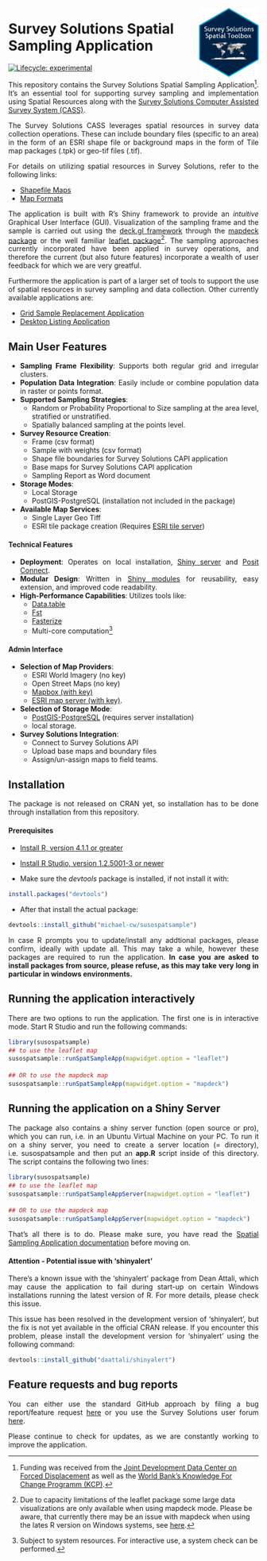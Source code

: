 
<!-- README.md is generated from README.Rmd. Please edit that file -->

<a href='https://docs.mysurvey.solutions/'><img src="man/img/susospatial.png" align="right" height="139"/></a>

# Survey Solutions Spatial Sampling Application

<!-- badges: start -->

[![Lifecycle:
experimental](https://img.shields.io/badge/lifecycle-experimental-orange.svg)](https://lifecycle.r-lib.org/articles/stages.html#experimental)
<!-- badges: end -->

<div align="justify">

This repository contains the Survey Solutions Spatial Sampling
Application[^1]. It’s an essential tool for supporting survey sampling
and implementation using Spatial Resources along with the [Survey
Solutions Computer Assisted Survey System
(CASS)](https://mysurvey.solutions/en/).

The Survey Solutions CASS leverages spatial resources in survey data
collection operations. These can include boundary files (specific to an
area) in the form of an ESRI shape file or background maps in the form
of Tile map packages (.tpk) or geo-tif files (.tif).

For details on utilizing spatial resources in Survey Solutions, refer to
the following links:

- [Shapefile
  Maps](https://docs.mysurvey.solutions/interviewer/special/shape-file-overlay/)
- [Map
  Formats](https://docs.mysurvey.solutions/headquarters/mapsmanage/map-formats/)

The application is built with R’s Shiny framework to provide an
*intuitive* Graphical User Interface (GUI). Visualization of the
sampling frame and the sample is carried out using the [deck.gl
framework](https://deck.gl) through the [mapdeck
package](https://cran.r-project.org/web/packages/mapdeck/vignettes/mapdeck.html)
or the well familiar [leaflet
package](https://rstudio.github.io/leaflet/)[^2]. The sampling
approaches currently incorporated have been applied in survey
operations, and therefore the current (but also future features)
incorporate a wealth of user feedback for which we are very greatful.

Furthermore the application is part of a larger set of tools to support
the use of spatial resources in survey sampling and data collection.
Other currently available applications are:

- [Grid Sample Replacement
  Application](https://github.com/michael-cw/susogrdframe)
- [Desktop Listing
  Application](https://github.com/michael-cw/susolisting)

## Main User Features

- **Sampling Frame Flexibility**: Supports both regular grid and
  irregular clusters.
- **Population Data Integration**: Easily include or combine population
  data in raster or points format.
- **Supported Sampling Strategies**:
  - Random or Probability Proportional to Size sampling at the area
    level, stratified or unstratified.
  - Spatially balanced sampling at the points level.
- **Survey Resource Creation**:
  - Frame (csv format)
  - Sample with weights (csv format)
  - Shape file boundaries for Survey Solutions CAPI application
  - Base maps for Survey Solutions CAPI application
  - Sampling Report as Word document
- **Storage Modes**:
  - Local Storage
  - PostGIS-PostgreSQL (installation not included in the package)
- **Available Map Services**:
  - Single Layer Geo Tiff
  - ESRI tile package creation (Requires [ESRI tile
    server](https://developers.arcgis.com/documentation/mapping-apis-and-services/data-hosting/services/image-tile-service/))

#### Technical Features

- **Deployment**: Operates on local installation, [Shiny
  server](https://posit.co/products/open-source/shinyserver/) and [Posit
  Connect](https://posit.co/products/enterprise/connect/).
- **Modular Design**: Written in [Shiny
  modules](https://shiny.posit.co/r/articles/improve/modules/) for
  reusability, easy extension, and improved code readability.
- **High-Performance Capabilities**: Utilizes tools like:
  - [Data.table](https://cran.r-project.org/web/packages/data.table/vignettes/datatable-intro.html)
  - [Fst](http://www.fstpackage.org/)
  - [Fasterize](https://cran.r-project.org/web/packages/fasterize/vignettes/using-fasterize.html)
  - Multi-core computation[^3]

#### Admin Interface

- **Selection of Map Providers**:
  - ESRI World Imagery (no key)
  - Open Street Maps (no key)
  - [Mapbox (with key)](https://www.mapbox.com/)
  - [ESRI map server (with
    key)](https://developers.arcgis.com/documentation/mapping-apis-and-services/data-hosting/services/image-tile-service/).
- **Selection of Storage Mode**:
  - [PostGIS-PostgreSQL](https://postgis.net/) (requires server
    installation)
  - local storage.
- **Survey Solutions Integration**:
  - Connect to Survey Solutions API
  - Upload base maps and boundary files
  - Assign/un-assign maps to field teams.

## Installation

The package is not released on CRAN yet, so installation has to be done
through installation from this repository.

#### Prerequisites

- [Install R, version 4.1.1 or
  greater](https://cran.r-project.org/mirrors.html)

- [Install R Studio, version 1.2.5001-3 or
  newer](https://posit.co/download/rstudio-desktop/)

- Make sure the *devtools* package is installed, if not install it with:

``` r
install.packages("devtools")
```

- After that install the actual package:

``` r
devtools::install_github("michael-cw/susospatsample")
```

In case R prompts you to update/install any addtional packages, please
confirm, ideally with update all. This may take a while, however these
packages are required to run the application. **In case you are asked to
install packages from source, please refuse, as this may take very long
in particular in windows environments.**

## Running the application interactively

There are two options to run the application. The first one is in
interactive mode. Start R Studio and run the following commands:

``` r
library(susospatsample)
## to use the leaflet map
susospatsample::runSpatSampleApp(mapwidget.option = "leaflet")

## OR to use the mapdeck map
susospatsample::runSpatSampleApp(mapwidget.option = "mapdeck")
```

## Running the application on a Shiny Server

The package also contains a shiny server function (open source or pro),
which you can run, i.e. in an Ubuntu Virtual Machine on your PC. To run
it on a shiny server, you need to create a server location (=
directory), i.e. susospatsample and then put an **app.R** script inside
of this directory. The script contains the following two lines:

``` r
library(susospatsample)
## to use the leaflet map
susospatsample::runSpatSampleAppServer(mapwidget.option = "leaflet")

## OR to use the mapdeck map
susospatsample::runSpatSampleAppServer(mapwidget.option = "mapdeck")
```

That’s all there is to do. Please make sure, you have read the [Spatial
Sampling Application
documentation](https://datanalytics.worldbank.org/SpatialSamplingManual/)
before moving on.

#### Attention - Potential issue with ‘shinyalert’

There’s a known issue with the ‘shinyalert’ package from Dean Attali,
which may cause the application to fail during start-up on certain
Windows installations running the latest version of R. For more details,
please check this issue.

This issue has been resolved in the development version of ‘shinyalert’,
but the fix is not yet available in the official CRAN release. If you
encounter this problem, please install the development version for
‘shinyalert’ using the following command:

``` r
devtools::install_github("daattali/shinyalert")
```

## Feature requests and bug reports

You can either use the standard GitHub approach by filing a bug
report/feature request
[here](https://github.com/michael-cw/SurveySolutionsAPI/issues) or you
use the Survey Solutions user forum
[here](https://forum.mysurvey.solutions/c/api/13).

Please continue to check for updates, as we are constantly working to
improve the application.

</div>

[^1]: Funding was received from the [Joint Development Data Center on
    Forced Displacement](https://www.jointdatacenter.org/) as well as
    the [World Bank’s Knowledge For Change Programm
    (KCP)](https://www.worldbank.org/en/programs/knowledge-for-change/brief/2022-knowledge-for-change-call-for-proposals-and-application-procedures).

[^2]: Due to capacity limitations of the leaflet package some large data
    visualizations are only available when using mapdeck mode. Please be
    aware, that currently there may be an issue with mapdeck when using
    the lates R version on Windows systems, see
    [here](https://github.com/SymbolixAU/mapdeck/issues/359).

[^3]: Subject to system resources. For interactive use, a system check
    can be performed.
